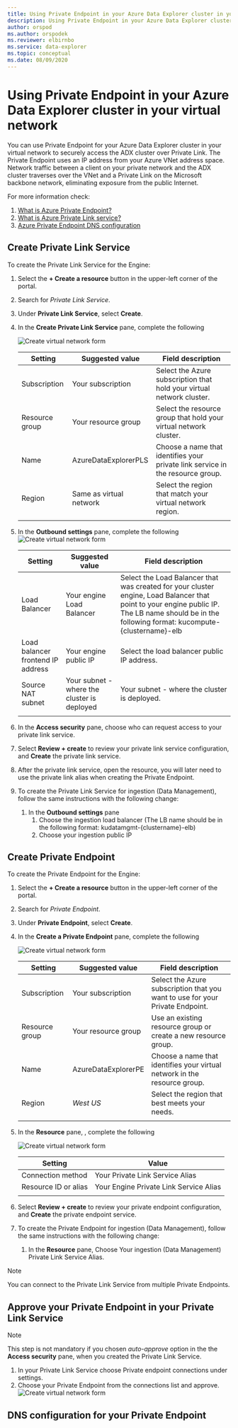 ```yaml
---
title: Using Private Endpoint in your Azure Data Explorer cluster in your virtual network
description: Using Private Endpoint in your Azure Data Explorer cluster in your virtual network
author: orspod
ms.author: orspodek
ms.reviewer: elbirnbo
ms.service: data-explorer
ms.topic: conceptual
ms.date: 08/09/2020
---
```


# Using Private Endpoint in your Azure Data Explorer cluster in your virtual network

You can use Private Endpoint for your Azure Data Explorer cluster in your virtual network to securely access the ADX cluster over Private Link. The Private Endpoint uses an IP address from your Azure VNet address space. Network traffic between a client on your private network and the ADX cluster traverses over the VNet and a Private Link on the Microsoft backbone network, eliminating exposure from the public Internet.

For more information check: 

1. [What is Azure Private Endpoint?
](https://docs.microsoft.com/en-us/azure/private-link/private-endpoint-overview)
1. [What is Azure Private Link service?
](https://docs.microsoft.com/en-us/azure/private-link/private-link-service-overview)
1. [Azure Private Endpoint DNS configuration](https://docs.microsoft.com/en-us/azure/private-link/private-endpoint-dns)

## Create Private Link Service

To create the Private Link Service for the Engine:

1. Select the **+ Create a resource** button in the upper-left corner of the portal.
1. Search for *Private Link Service*.
1. Under **Private Link Service**, select **Create**.
1. In the **Create Private Link Service** pane, complete the following 

   ![Create virtual network form](media/vnet-create-private-endpoint/pls-1.png)

    **Setting** | **Suggested value** | **Field description**
    |---|---|---|
    | Subscription | Your subscription | Select the Azure subscription that hold your virtual network cluster.|
    | Resource group | Your resource group | Select the resource group that hold your virtual network cluster. |
    | Name | AzureDataExplorerPLS | Choose a name that identifies your private link service in the resource group.
    | Region | Same as virtual network | Select the region that match your virtual network region. |
    | | | |


1. In the **Outbound settings** pane, complete the following 
 ![Create virtual network form](media/vnet-create-private-endpoint/pls-2.png)

    **Setting** | **Suggested value** | **Field description**
    |---|---|---|
    | Load Balancer | Your engine Load Balancer | Select the Load Balancer that was created for your cluster engine, Load Balancer that point to your engine public IP.  The LB name should be in the following format: kucompute-{clustername}-elb|
    | Load balancer frontend IP address | Your engine public IP | Select the load balancer public IP address. |
    | Source NAT subnet | Your subnet - where the cluster is deployed | Your subnet - where the cluster is deployed.
    | | | |

1. In the **Access  security** pane, choose who can request access to your private link service.
1. Select **Review + create** to review your private link service configuration, and **Create** the private link service.
1. After the private link service, open the resource, you will later need to use the private link alias when creating the Private Endpoint.
1. To create the Private Link Service for ingestion (Data Management), follow the same instructions with the following change:
    1. In the **Outbound settings** pane
        1. Choose the ingestion load balancer (The LB name should be in the following format: kudatamgmt-{clustername}-elb)
        1. Choose your ingestion public IP

## Create Private Endpoint

To create the Private Endpoint for the Engine:

1. Select the **+ Create a resource** button in the upper-left corner of the portal.
1. Search for *Private Endpoint*.
1. Under **Private Endpoint**, select **Create**.
1. In the **Create a Private Endpoint** pane, complete the following

   ![Create virtual network form](media/vnet-create-private-endpoint/pe-1.png)

    **Setting** | **Suggested value** | **Field description**
    |---|---|---|
    | Subscription | Your subscription | Select the Azure subscription that you want to use for your Private Endpoint.|
    | Resource group | Your resource group | Use an existing resource group or create a new resource group. |
    | Name | AzureDataExplorerPE | Choose a name that identifies your virtual network in the resource group.
    | Region | *West US* | Select the region that best meets your needs.
    | | | |

1. In the **Resource** pane, , complete the following

   ![Create virtual network form](media/vnet-create-private-endpoint/pe-2.png)

    **Setting** | **Value**
    |---|---|
    | Connection method | Your Private Link Service Alias |
    | Resource ID or alias | Your Engine Private Link Service Alias  |
    | | |
1. Select **Review + create** to review your private endpoint configuration, and **Create** the private endpoint service.
1. To create the Private Endpoint for ingestion (Data Management), follow the same instructions with the following change:
    1. In the **Resource** pane, Choose Your ingestion (Data Management) Private Link Service Alias. 

> [!Note]
> You can connect to the Private Link Service from multiple Private Endpoints.

## Approve your Private Endpoint in your Private Link Service

> [!Note]
> This step is not mandatory if you chosen *auto-approve* option in the the **Access  security** pane, when you created the Private Link Service.

1. In your Private Link Service choose Private endpoint connections under settings.
1. Choose your Private Endpoint from the connections list and approve.
 ![Create virtual network form](media/vnet-create-private-endpoint/pls-approve2.png)



## DNS configuration for your Private Endpoint